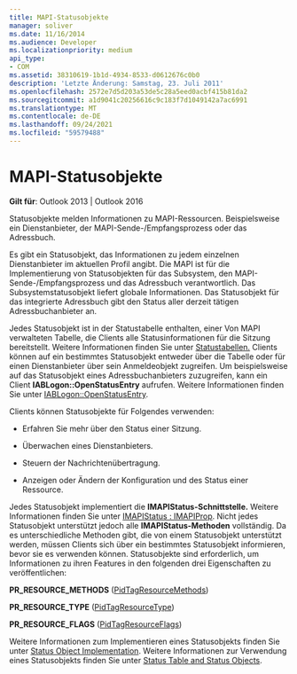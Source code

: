 ```yaml
---
title: MAPI-Statusobjekte
manager: soliver
ms.date: 11/16/2014
ms.audience: Developer
ms.localizationpriority: medium
api_type:
- COM
ms.assetid: 38310619-1b1d-4934-8533-d0612676c0b0
description: 'Letzte Änderung: Samstag, 23. Juli 2011'
ms.openlocfilehash: 2572e7d5d203a53de5c28a5eed0acbf415b81da2
ms.sourcegitcommit: a1d9041c20256616c9c183f7d1049142a7ac6991
ms.translationtype: MT
ms.contentlocale: de-DE
ms.lasthandoff: 09/24/2021
ms.locfileid: "59579488"
---
```

# <a name="mapi-status-objects"></a>MAPI-Statusobjekte

  
  
**Gilt für**: Outlook 2013 | Outlook 2016 
  
Statusobjekte melden Informationen zu MAPI-Ressourcen. Beispielsweise ein Dienstanbieter, der MAPI-Sende-/Empfangsprozess oder das Adressbuch.
  
Es gibt ein Statusobjekt, das Informationen zu jedem einzelnen Dienstanbieter im aktuellen Profil angibt. Die MAPI ist für die Implementierung von Statusobjekten für das Subsystem, den MAPI-Sende-/Empfangsprozess und das Adressbuch verantwortlich. Das Subsystemstatusobjekt liefert globale Informationen. Das Statusobjekt für das integrierte Adressbuch gibt den Status aller derzeit tätigen Adressbuchanbieter an.
  
Jedes Statusobjekt ist in der Statustabelle enthalten, einer Von MAPI verwalteten Tabelle, die Clients alle Statusinformationen für die Sitzung bereitstellt. Weitere Informationen finden Sie unter [Statustabellen.](status-tables.md) Clients können auf ein bestimmtes Statusobjekt entweder über die Tabelle oder für einen Dienstanbieter über sein Anmeldeobjekt zugreifen. Um beispielsweise auf das Statusobjekt eines Adressbuchanbieters zuzugreifen, kann ein Client **IABLogon::OpenStatusEntry** aufrufen. Weitere Informationen finden Sie unter [IABLogon::OpenStatusEntry](iablogon-openstatusentry.md).
  
Clients können Statusobjekte für Folgendes verwenden:
  
- Erfahren Sie mehr über den Status einer Sitzung.
    
- Überwachen eines Dienstanbieters.
    
- Steuern der Nachrichtenübertragung.
    
- Anzeigen oder Ändern der Konfiguration und des Status einer Ressource.
    
Jedes Statusobjekt implementiert die **IMAPIStatus-Schnittstelle.** Weitere Informationen finden Sie unter [IMAPIStatus : IMAPIProp](imapistatusimapiprop.md). Nicht jedes Statusobjekt unterstützt jedoch alle **IMAPIStatus-Methoden** vollständig. Da es unterschiedliche Methoden gibt, die von einem Statusobjekt unterstützt werden, müssen Clients sich über ein bestimmtes Statusobjekt informieren, bevor sie es verwenden können. Statusobjekte sind erforderlich, um Informationen zu ihren Features in den folgenden drei Eigenschaften zu veröffentlichen: 
  
 **PR_RESOURCE_METHODS** ([PidTagResourceMethods](pidtagresourcemethods-canonical-property.md)) 
  
 **PR_RESOURCE_TYPE** ([PidTagResourceType](pidtagresourcetype-canonical-property.md)) 
  
 **PR_RESOURCE_FLAGS** ([PidTagResourceFlags](pidtagresourceflags-canonical-property.md)) 
  
Weitere Informationen zum Implementieren eines Statusobjekts finden Sie unter [Status Object Implementation](status-object-implementation.md). Weitere Informationen zur Verwendung eines Statusobjekts finden Sie unter [Status Table and Status Objects](status-table-and-status-objects.md).
  

